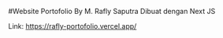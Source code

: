 #Website Portofolio By M. Rafly Saputra
Dibuat dengan Next JS

Link: https://rafly-portofolio.vercel.app/
